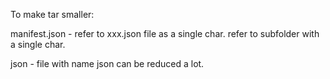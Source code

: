 
To make tar smaller:

manifest.json - refer to xxx.json file as a single char. refer to subfolder with a single char.

json - file with name json can be reduced a lot.
